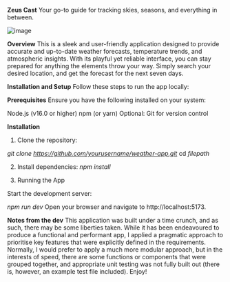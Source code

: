 **Zeus Cast**
Your go-to guide for tracking skies, seasons, and everything in between.
 
![image](https://github.com/user-attachments/assets/3b438535-7a14-4ab8-9783-9a11980b78cf)
 
**Overview**
This is a sleek and user-friendly application designed to provide accurate and up-to-date weather forecasts, temperature trends, and atmospheric insights. With its playful yet reliable interface, you can stay prepared for anything the elements throw your way. Simply search your desired location, and get the forecast for the next seven days.

**Installation and Setup**
Follow these steps to run the app locally:

**Prerequisites**
Ensure you have the following installed on your system:

Node.js (v16.0 or higher)
npm (or yarn)
Optional: Git for version control


**Installation**

1. Clone the repository:

_git clone https://github.com/yourusername/weather-app.git_
cd *filepath* 

2. Install dependencies:
_npm install_

3. Running the App

Start the development server:

_npm run dev_
Open your browser and navigate to http://localhost:5173.


**Notes from the dev**
This application was built under a time crunch, and as such, there may be some liberties taken. While it has been endeavoured to produce a functional and performant app, I applied a pragmatic approach to prioritise key features that were explicitly defined in the requirements. Normally, I would prefer to apply a much more modular approach, but in the interests of speed, there are some functions or components that were grouped together, and appropriate unit testing was not fully built out (there is, however, an example test file included). Enjoy!
